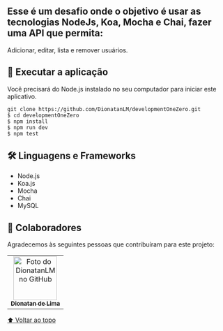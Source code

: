 
## Esse é um desafio onde o objetivo é usar as tecnologias NodeJs, Koa, Mocha e Chai, fazer uma API que permita:
Adicionar, editar, lista e remover usuários. 

## 🚀 Executar a aplicação
Você precisará do Node.js instalado no seu computador para iniciar este aplicativo.

```
git clone https://github.com/DionatanLM/developmentOneZero.git
$ cd developmentOneZero
$ npm install
$ npm run dev
$ npm test
```


## 🛠️ Linguagens e Frameworks

* Node.js
* Koa.js
* Mocha
* Chai
* MySQL

## 🤝 Colaboradores

Agradecemos às seguintes pessoas que contribuíram para este projeto:

<table>
  <tr>
    <td align="center">
      <a href="https://github.com/DionatanLM" target="_blank">
        <img src="https://avatars3.githubusercontent.com/u/62453867" width="100px;" alt="Foto do DionatanLM no GitHub"/><br>
        <sub>
          <b>Dionatan de Lima</b>
        </sub>
      </a>
    </td>
  </tr>
</table>


[⬆ Voltar ao topo](https://github.com/DionatanLM/developmentOneZero/blob/main/README.md#esse-%C3%A9-um-desafio-onde-o-objetivo-%C3%A9-usar-as-tecnologias-nodejs-koa-mocha-e-chai-fazer-uma-api-que-permita)<br>
